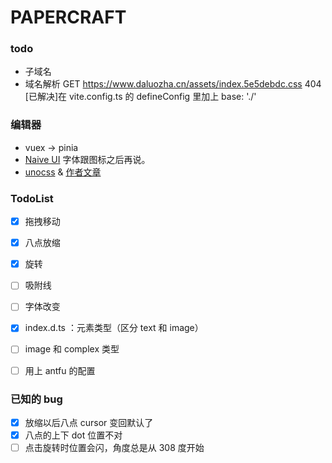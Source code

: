 # PAPERCRAFT

### todo
- 子域名
- 域名解析 GET https://www.daluozha.cn/assets/index.5e5debdc.css 404
[已解决]在 vite.config.ts 的 defineConfig 里加上 base: './'


### 编辑器
- vuex -> pinia
- [Naive UI](https://www.naiveui.com/zh-CN/light) 字体跟图标之后再说。
- [unocss](https://uno.antfu.me/) & [作者文章](https://antfu.me/posts/reimagine-atomic-css-zh)



### TodoList

- [x] 拖拽移动
- [x] 八点放缩
- [x] 旋转
- [ ] 吸附线
- [ ] 字体改变
- [x] index.d.ts ：元素类型（区分 text 和 image）
- [ ] image 和 complex 类型
- [ ] 用上 antfu 的配置


### 已知的 bug
- [x] 放缩以后八点 cursor 变回默认了
- [x] 八点的上下 dot 位置不对
- [ ] 点击旋转时位置会闪，角度总是从 308 度开始
